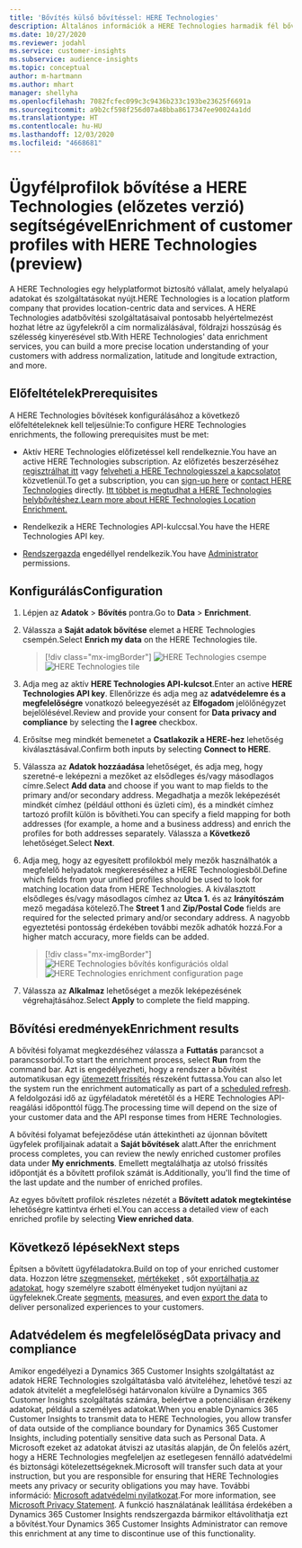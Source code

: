 ```yaml
---
title: 'Bővítés külső bővítéssel: HERE Technologies'
description: Általános információk a HERE Technologies harmadik fél bővítésről.
ms.date: 10/27/2020
ms.reviewer: jodahl
ms.service: customer-insights
ms.subservice: audience-insights
ms.topic: conceptual
author: m-hartmann
ms.author: mhart
manager: shellyha
ms.openlocfilehash: 7082fcfec099c3c9436b233c193be23625f6691a
ms.sourcegitcommit: a9b2cf598f256d07a48bba8617347ee90024a1dd
ms.translationtype: HT
ms.contentlocale: hu-HU
ms.lasthandoff: 12/03/2020
ms.locfileid: "4668681"
---
```

# <a name="enrichment-of-customer-profiles-with-here-technologies-preview"></a><span data-ttu-id="d6b87-103">Ügyfélprofilok bővítése a HERE Technologies (előzetes verzió) segítségével</span><span class="sxs-lookup"><span data-stu-id="d6b87-103">Enrichment of customer profiles with HERE Technologies (preview)</span></span>

<span data-ttu-id="d6b87-104">A HERE Technologies egy helyplatformot biztosító vállalat, amely helyalapú adatokat és szolgáltatásokat nyújt.</span><span class="sxs-lookup"><span data-stu-id="d6b87-104">HERE Technologies is a location platform company that provides location-centric data and services.</span></span> <span data-ttu-id="d6b87-105">A HERE Technologies adatbővítési szolgáltatásaival pontosabb helyértelmezést hozhat létre az ügyfelekről a cím normalizálásával, földrajzi hosszúság és szélesség kinyerésével stb.</span><span class="sxs-lookup"><span data-stu-id="d6b87-105">With HERE Technologies' data enrichment services, you can build a more precise location understanding of your customers with address normalization, latitude and longitude extraction, and more.</span></span>

## <a name="prerequisites"></a><span data-ttu-id="d6b87-106">Előfeltételek</span><span class="sxs-lookup"><span data-stu-id="d6b87-106">Prerequisites</span></span>

<span data-ttu-id="d6b87-107">A HERE Technologies bővítések konfigurálásához a következő előfeltételeknek kell teljesülnie:</span><span class="sxs-lookup"><span data-stu-id="d6b87-107">To configure HERE Technologies enrichments, the following prerequisites must be met:</span></span>

- <span data-ttu-id="d6b87-108">Aktív HERE Technologies előfizetéssel kell rendelkeznie.</span><span class="sxs-lookup"><span data-stu-id="d6b87-108">You have an active HERE Technologies subscription.</span></span> <span data-ttu-id="d6b87-109">Az előfizetés beszerzéséhez [regisztrálhat itt](https://developer.here.com/sign-up?utm_medium=referral&utm_source=Microsoft-Dynamics-CI&create=Freemium-Basic) vagy [felveheti a HERE Technologiesszel a kapcsolatot](https://developer.here.com/help?utm_medium=referral&utm_source=Microsoft-Dynamics-CI#how-can-we-help-you) közvetlenül.</span><span class="sxs-lookup"><span data-stu-id="d6b87-109">To get a subscription, you can [sign-up here](https://developer.here.com/sign-up?utm_medium=referral&utm_source=Microsoft-Dynamics-CI&create=Freemium-Basic) or [contact HERE Technologies](https://developer.here.com/help?utm_medium=referral&utm_source=Microsoft-Dynamics-CI#how-can-we-help-you) directly.</span></span> [<span data-ttu-id="d6b87-110">Itt többet is megtudhat a HERE Technologies helybővítéshez.</span><span class="sxs-lookup"><span data-stu-id="d6b87-110">Learn more about HERE Technologies Location Enrichment.</span></span>](https://developer.here.com/location-enrichment?cid=Dev-MicrosoftDynamics-DB-0-Dev-&utm_source=MicrosoftDynamics&utm_medium=referral&utm_campaign=Online_Dev_ReferralMicrosoft)

- <span data-ttu-id="d6b87-111">Rendelkezik a HERE Technologies API-kulccsal.</span><span class="sxs-lookup"><span data-stu-id="d6b87-111">You have the HERE Technologies API key.</span></span>

- <span data-ttu-id="d6b87-112">[Rendszergazda](permissions.md#administrator) engedéllyel rendelkezik.</span><span class="sxs-lookup"><span data-stu-id="d6b87-112">You have [Administrator](permissions.md#administrator) permissions.</span></span>

## <a name="configuration"></a><span data-ttu-id="d6b87-113">Konfigurálás</span><span class="sxs-lookup"><span data-stu-id="d6b87-113">Configuration</span></span>

1. <span data-ttu-id="d6b87-114">Lépjen az **Adatok** > **Bővítés** pontra.</span><span class="sxs-lookup"><span data-stu-id="d6b87-114">Go to **Data** > **Enrichment**.</span></span>

1. <span data-ttu-id="d6b87-115">Válassza a **Saját adatok bővítése** elemet a HERE Technologies csempén.</span><span class="sxs-lookup"><span data-stu-id="d6b87-115">Select **Enrich my data** on the HERE Technologies tile.</span></span>

   > [!div class="mx-imgBorder"]
   > <span data-ttu-id="d6b87-116">![HERE Technologies csempe](media/HERE-tile.png "HERE Technologies csempe")</span><span class="sxs-lookup"><span data-stu-id="d6b87-116">![HERE Technologies tile](media/HERE-tile.png "HERE Technologies tile")</span></span>

1. <span data-ttu-id="d6b87-117">Adja meg az aktív **HERE Technologies API-kulcsot**.</span><span class="sxs-lookup"><span data-stu-id="d6b87-117">Enter an active **HERE Technologies API key**.</span></span> <span data-ttu-id="d6b87-118">Ellenőrizze és adja meg az **adatvédelemre és a megfelelőségre** vonatkozó beleegyezését az **Elfogadom** jelölőnégyzet bejelölésével.</span><span class="sxs-lookup"><span data-stu-id="d6b87-118">Review and provide your consent for **Data privacy and compliance** by selecting the **I agree** checkbox.</span></span> 

1. <span data-ttu-id="d6b87-119">Erősítse meg mindkét bemenetet a **Csatlakozik a HERE-hez** lehetőség kiválasztásával.</span><span class="sxs-lookup"><span data-stu-id="d6b87-119">Confirm both inputs by selecting **Connect to HERE**.</span></span>

1. <span data-ttu-id="d6b87-120">Válassza az **Adatok hozzáadása** lehetőséget, és adja meg, hogy szeretné-e leképezni a mezőket az elsődleges és/vagy másodlagos címre.</span><span class="sxs-lookup"><span data-stu-id="d6b87-120">Select **Add data** and choose if you want to map fields to the primary and/or secondary address.</span></span> <span data-ttu-id="d6b87-121">Megadhatja a mezők leképezését mindkét címhez (például otthoni és üzleti cím), és a mindkét címhez tartozó profilt külön is bővítheti.</span><span class="sxs-lookup"><span data-stu-id="d6b87-121">You can specify a field mapping for both addresses (for example, a home and a business address) and enrich the profiles for both addresses separately.</span></span> <span data-ttu-id="d6b87-122">Válassza a **Következő** lehetőséget.</span><span class="sxs-lookup"><span data-stu-id="d6b87-122">Select **Next**.</span></span>

1. <span data-ttu-id="d6b87-123">Adja meg, hogy az egyesített profilokból mely mezők használhatók a megfelelő helyadatok megkereséséhez a HERE Technologiesből.</span><span class="sxs-lookup"><span data-stu-id="d6b87-123">Define which fields from your unified profiles should be used to look for matching location data from HERE Technologies.</span></span> <span data-ttu-id="d6b87-124">A kiválasztott elsődleges és/vagy másodlagos címhez az **Utca 1.** és az **Irányítószám** mező megadása kötelező.</span><span class="sxs-lookup"><span data-stu-id="d6b87-124">The **Street 1** and **Zip/Postal Code** fields are required for the selected primary and/or secondary address.</span></span> <span data-ttu-id="d6b87-125">A nagyobb egyeztetési pontosság érdekében további mezők adhatók hozzá.</span><span class="sxs-lookup"><span data-stu-id="d6b87-125">For a higher match accuracy, more fields can be added.</span></span>

   > [!div class="mx-imgBorder"]
   > <span data-ttu-id="d6b87-126">![HERE Technologies bővítés konfigurációs oldal](media/enrichment-HERE-configuration.png "HERE Technologies bővítés konfigurációs oldal")</span><span class="sxs-lookup"><span data-stu-id="d6b87-126">![HERE Technologies enrichment configuration page](media/enrichment-HERE-configuration.png "HERE Technologies enrichment configuration page")</span></span>

1. <span data-ttu-id="d6b87-127">Válassza az **Alkalmaz** lehetőséget a mezők leképezésének végrehajtásához.</span><span class="sxs-lookup"><span data-stu-id="d6b87-127">Select **Apply** to complete the field mapping.</span></span>

## <a name="enrichment-results"></a><span data-ttu-id="d6b87-128">Bővítési eredmények</span><span class="sxs-lookup"><span data-stu-id="d6b87-128">Enrichment results</span></span>

<span data-ttu-id="d6b87-129">A bővítési folyamat megkezdéséhez válassza a **Futtatás** parancsot a parancssorból.</span><span class="sxs-lookup"><span data-stu-id="d6b87-129">To start the enrichment process, select **Run** from the command bar.</span></span> <span data-ttu-id="d6b87-130">Azt is engedélyezheti, hogy a rendszer a bővítést automatikusan egy [ütemezett frissítés](system.md#schedule-tab) részeként futtassa.</span><span class="sxs-lookup"><span data-stu-id="d6b87-130">You can also let the system run the enrichment automatically as part of a [scheduled refresh](system.md#schedule-tab).</span></span> <span data-ttu-id="d6b87-131">A feldolgozási idő az ügyféladatok méretétől és a HERE Technologies API-reagálási időponttól függ.</span><span class="sxs-lookup"><span data-stu-id="d6b87-131">The processing time will depend on the size of your customer data and the API response times from HERE Technologies.</span></span>

<span data-ttu-id="d6b87-132">A bővítési folyamat befejeződése után áttekintheti az újonnan bővített ügyfelek profiljainak adatait a **Saját bővítések** alatt.</span><span class="sxs-lookup"><span data-stu-id="d6b87-132">After the enrichment process completes, you can review the newly enriched customer profiles data under **My enrichments**.</span></span> <span data-ttu-id="d6b87-133">Emellett megtalálhatja az utolsó frissítés időpontját és a bővített profilok számát is.</span><span class="sxs-lookup"><span data-stu-id="d6b87-133">Additionally, you'll find the time of the last update and the number of enriched profiles.</span></span>

<span data-ttu-id="d6b87-134">Az egyes bővített profilok részletes nézetét a **Bővített adatok megtekintése** lehetőségre kattintva érheti el.</span><span class="sxs-lookup"><span data-stu-id="d6b87-134">You can access a detailed view of each enriched profile by selecting **View enriched data**.</span></span>

## <a name="next-steps"></a><span data-ttu-id="d6b87-135">Következő lépések</span><span class="sxs-lookup"><span data-stu-id="d6b87-135">Next steps</span></span>

<span data-ttu-id="d6b87-136">Építsen a bővített ügyféladatokra.</span><span class="sxs-lookup"><span data-stu-id="d6b87-136">Build on top of your enriched customer data.</span></span> <span data-ttu-id="d6b87-137">Hozzon létre [szegmenseket](segments.md), [mértékeket](measures.md) , sőt [exportálhatja az adatokat](export-destinations.md), hogy személyre szabott élményeket tudjon nyújtani az ügyfeleknek.</span><span class="sxs-lookup"><span data-stu-id="d6b87-137">Create [segments](segments.md), [measures](measures.md), and even [export the data](export-destinations.md) to deliver personalized experiences to your customers.</span></span>

## <a name="data-privacy-and-compliance"></a><span data-ttu-id="d6b87-138">Adatvédelem és megfelelőség</span><span class="sxs-lookup"><span data-stu-id="d6b87-138">Data privacy and compliance</span></span>

<span data-ttu-id="d6b87-139">Amikor engedélyezi a Dynamics 365 Customer Insights szolgáltatást az adatok HERE Technologies szolgáltatásba való átviteléhez, lehetővé teszi az adatok átvitelét a megfelelőségi határvonalon kívülre a Dynamics 365 Customer Insights szolgáltatás számára, beleértve a potenciálisan érzékeny adatokat, például a személyes adatokat.</span><span class="sxs-lookup"><span data-stu-id="d6b87-139">When you enable Dynamics 365 Customer Insights to transmit data to HERE Technologies, you allow transfer of data outside of the compliance boundary for Dynamics 365 Customer Insights, including potentially sensitive data such as Personal Data.</span></span> <span data-ttu-id="d6b87-140">A Microsoft ezeket az adatokat átviszi az utasítás alapján, de Ön felelős azért, hogy a HERE Technologies megfeleljen az esetlegesen fennálló adatvédelmi és biztonsági kötelezettségeknek.</span><span class="sxs-lookup"><span data-stu-id="d6b87-140">Microsoft will transfer such data at your instruction, but you are responsible for ensuring that HERE Technologies meets any privacy or security obligations you may have.</span></span> <span data-ttu-id="d6b87-141">További információ: [Microsoft adatvédelmi nyilatkozat](https://go.microsoft.com/fwlink/?linkid=396732).</span><span class="sxs-lookup"><span data-stu-id="d6b87-141">For more information, see [Microsoft Privacy Statement](https://go.microsoft.com/fwlink/?linkid=396732).</span></span>
<span data-ttu-id="d6b87-142">A funkció használatának leállítása érdekében a Dynamics 365 Customer Insights rendszergazda bármikor eltávolíthatja ezt a bővítést.</span><span class="sxs-lookup"><span data-stu-id="d6b87-142">Your Dynamics 365 Customer Insights Administrator can remove this enrichment at any time to discontinue use of this functionality.</span></span>
